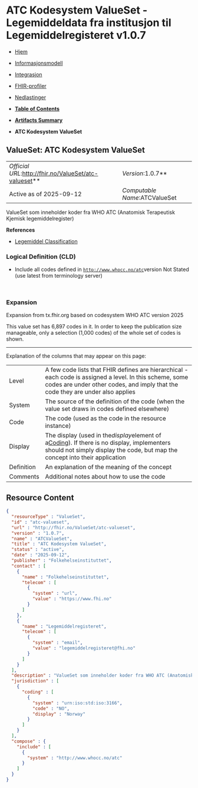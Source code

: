# ATC Kodesystem ValueSet - Legemiddeldata fra institusjon til Legemiddelregisteret v1.0.7

*  [Hjem](index.md) 
*  [Informasjonsmodell](informasjonsmodell.md) 
*  [Integrasjon](integrasjon.md) 
*  [FHIR-profiler](profiler.md) 
*  [Nedlastinger](nedlastinger.md) 

* [**Table of Contents**](toc.md)
* [**Artifacts Summary**](artifacts.md)
* **ATC Kodesystem ValueSet**

## ValueSet: ATC Kodesystem ValueSet 

| | |
| :--- | :--- |
| *Official URL*:http://fhir.no/ValueSet/atc-valueset** | *Version*:1.0.7** |
| Active as of 2025-09-12 | *Computable Name*:ATCValueSet |

 
ValueSet som inneholder koder fra WHO ATC (Anatomisk Terapeutisk Kjemisk legemiddelregister) 

 **References** 

* [Legemiddel Classification](StructureDefinition-legemiddel-classification.md)

### Logical Definition (CLD)

* Include all codes defined in [`http://www.whocc.no/atc`](http://www.whocc.no/atc)version Not Stated (use latest from terminology server)

 

### Expansion

Expansion from tx.fhir.org based on codesystem WHO ATC version 2025

This value set has 6,897 codes in it. In order to keep the publication size manageable, only a selection (1,000 codes) of the whole set of codes is shown.

-------

 Explanation of the columns that may appear on this page: 

| | |
| :--- | :--- |
| Level | A few code lists that FHIR defines are hierarchical - each code is assigned a level. In this scheme, some codes are under other codes, and imply that the code they are under also applies |
| System | The source of the definition of the code (when the value set draws in codes defined elsewhere) |
| Code | The code (used as the code in the resource instance) |
| Display | The display (used in the*display*element of a[Coding](http://hl7.org/fhir/R4/datatypes.html#Coding)). If there is no display, implementers should not simply display the code, but map the concept into their application |
| Definition | An explanation of the meaning of the concept |
| Comments | Additional notes about how to use the code |



## Resource Content

```json
{
  "resourceType" : "ValueSet",
  "id" : "atc-valueset",
  "url" : "http://fhir.no/ValueSet/atc-valueset",
  "version" : "1.0.7",
  "name" : "ATCValueSet",
  "title" : "ATC Kodesystem ValueSet",
  "status" : "active",
  "date" : "2025-09-12",
  "publisher" : "Folkehelseinstituttet",
  "contact" : [
    {
      "name" : "Folkehelseinstituttet",
      "telecom" : [
        {
          "system" : "url",
          "value" : "https://www.fhi.no"
        }
      ]
    },
    {
      "name" : "Legemiddelregisteret",
      "telecom" : [
        {
          "system" : "email",
          "value" : "legemiddelregisteret@fhi.no"
        }
      ]
    }
  ],
  "description" : "ValueSet som inneholder koder fra WHO ATC (Anatomisk Terapeutisk Kjemisk legemiddelregister)",
  "jurisdiction" : [
    {
      "coding" : [
        {
          "system" : "urn:iso:std:iso:3166",
          "code" : "NO",
          "display" : "Norway"
        }
      ]
    }
  ],
  "compose" : {
    "include" : [
      {
        "system" : "http://www.whocc.no/atc"
      }
    ]
  }
}

```
